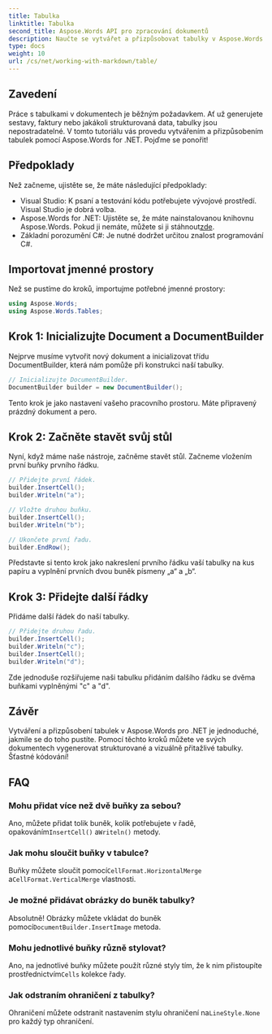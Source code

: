 ```yaml
---
title: Tabulka
linktitle: Tabulka
second_title: Aspose.Words API pro zpracování dokumentů
description: Naučte se vytvářet a přizpůsobovat tabulky v Aspose.Words pro .NET pomocí tohoto podrobného průvodce. Ideální pro generování strukturovaných a vizuálně přitažlivých dokumentů.
type: docs
weight: 10
url: /cs/net/working-with-markdown/table/
---
```

## Zavedení

Práce s tabulkami v dokumentech je běžným požadavkem. Ať už generujete sestavy, faktury nebo jakákoli strukturovaná data, tabulky jsou nepostradatelné. V tomto tutoriálu vás provedu vytvářením a přizpůsobením tabulek pomocí Aspose.Words for .NET. Pojďme se ponořit!

## Předpoklady

Než začneme, ujistěte se, že máte následující předpoklady:

- Visual Studio: K psaní a testování kódu potřebujete vývojové prostředí. Visual Studio je dobrá volba.
-  Aspose.Words for .NET: Ujistěte se, že máte nainstalovanou knihovnu Aspose.Words. Pokud ji nemáte, můžete si ji stáhnout[zde](https://releases.aspose.com/words/net/).
- Základní porozumění C#: Je nutné dodržet určitou znalost programování C#.

## Importovat jmenné prostory

Než se pustíme do kroků, importujme potřebné jmenné prostory:

```csharp
using Aspose.Words;
using Aspose.Words.Tables;
```

## Krok 1: Inicializujte Document a DocumentBuilder

Nejprve musíme vytvořit nový dokument a inicializovat třídu DocumentBuilder, která nám pomůže při konstrukci naší tabulky.

```csharp
// Inicializujte DocumentBuilder.
DocumentBuilder builder = new DocumentBuilder();
```

Tento krok je jako nastavení vašeho pracovního prostoru. Máte připravený prázdný dokument a pero.

## Krok 2: Začněte stavět svůj stůl

Nyní, když máme naše nástroje, začněme stavět stůl. Začneme vložením první buňky prvního řádku.

```csharp
// Přidejte první řádek.
builder.InsertCell();
builder.Writeln("a");

// Vložte druhou buňku.
builder.InsertCell();
builder.Writeln("b");

// Ukončete první řadu.
builder.EndRow();
```

Představte si tento krok jako nakreslení prvního řádku vaší tabulky na kus papíru a vyplnění prvních dvou buněk písmeny „a“ a „b“.

## Krok 3: Přidejte další řádky

Přidáme další řádek do naší tabulky.

```csharp
// Přidejte druhou řadu.
builder.InsertCell();
builder.Writeln("c");
builder.InsertCell();
builder.Writeln("d");
```

Zde jednoduše rozšiřujeme naši tabulku přidáním dalšího řádku se dvěma buňkami vyplněnými "c" a "d".

## Závěr

Vytváření a přizpůsobení tabulek v Aspose.Words pro .NET je jednoduché, jakmile se do toho pustíte. Pomocí těchto kroků můžete ve svých dokumentech vygenerovat strukturované a vizuálně přitažlivé tabulky. Šťastné kódování!

## FAQ

### Mohu přidat více než dvě buňky za sebou?
 Ano, můžete přidat tolik buněk, kolik potřebujete v řadě, opakováním`InsertCell()` a`Writeln()` metody.

### Jak mohu sloučit buňky v tabulce?
 Buňky můžete sloučit pomocí`CellFormat.HorizontalMerge` a`CellFormat.VerticalMerge` vlastnosti.

### Je možné přidávat obrázky do buněk tabulky?
 Absolutně! Obrázky můžete vkládat do buněk pomocí`DocumentBuilder.InsertImage` metoda.

### Mohu jednotlivé buňky různě stylovat?
 Ano, na jednotlivé buňky můžete použít různé styly tím, že k nim přistoupíte prostřednictvím`Cells` kolekce řady.

### Jak odstraním ohraničení z tabulky?
 Ohraničení můžete odstranit nastavením stylu ohraničení na`LineStyle.None` pro každý typ ohraničení.